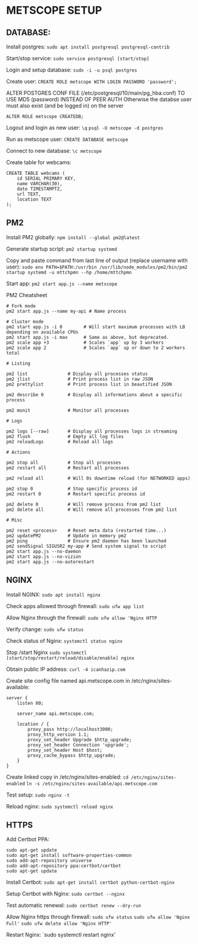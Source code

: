 # METSCOPE SETUP

## DATABASE:

Install postgres:
`sudo apt install postgresql postgresql-contrib`

Start/stop service:
`sudo service postgresql [start/stop]`

Login and setup database:
`sudo -i -u psql postgres`

Create user:
`CREATE ROLE metscope WITH LOGIN PASSWORD 'password';`

ALTER POSTGRES CONF FILE (/etc/postgresql/10/main/pg_hba.conf) TO USE MD5 (password) INSTEAD OF PEER AUTH
Otherwise the databse user must also exist (and be logged in) on the server

`ALTER ROLE metscope CREATEDB;`

Logout and login as new user:
`\q`
`psql -U metscope -d postgres`

Run as metscope user:
`CREATE DATABASE metscope`

Connect to new database:
`\c metscope`

Create table for webcams:

```
CREATE TABLE webcams (
    id SERIAL PRIMARY KEY,
    name VARCHAR(30),
    date TIMESTAMPTZ,
    url TEXT,
    location TEXT
);
```

## PM2

Install PM2 globally:
`npm install --global pm2@latest`

Generate startup script:
`pm2 startup systemd`

Copy and paste command from last line of output (replace username with user):
`sudo env PATH=$PATH:/usr/bin /usr/lib/node_modules/pm2/bin/pm2 startup systemd -u mttchpmn --hp /home/mttchpmn`

Start app:
`pm2 start app.js --name metscope`

PM2 Cheatsheet

```
# Fork mode
pm2 start app.js --name my-api # Name process

# Cluster mode
pm2 start app.js -i 0        # Will start maximum processes with LB depending on available CPUs
pm2 start app.js -i max      # Same as above, but deprecated.
pm2 scale app +3             # Scales `app` up by 3 workers
pm2 scale app 2              # Scales `app` up or down to 2 workers total

# Listing

pm2 list               # Display all processes status
pm2 jlist              # Print process list in raw JSON
pm2 prettylist         # Print process list in beautified JSON

pm2 describe 0         # Display all informations about a specific process

pm2 monit              # Monitor all processes

# Logs

pm2 logs [--raw]       # Display all processes logs in streaming
pm2 flush              # Empty all log files
pm2 reloadLogs         # Reload all logs

# Actions

pm2 stop all           # Stop all processes
pm2 restart all        # Restart all processes

pm2 reload all         # Will 0s downtime reload (for NETWORKED apps)

pm2 stop 0             # Stop specific process id
pm2 restart 0          # Restart specific process id

pm2 delete 0           # Will remove process from pm2 list
pm2 delete all         # Will remove all processes from pm2 list

# Misc

pm2 reset <process>    # Reset meta data (restarted time...)
pm2 updatePM2          # Update in memory pm2
pm2 ping               # Ensure pm2 daemon has been launched
pm2 sendSignal SIGUSR2 my-app # Send system signal to script
pm2 start app.js --no-daemon
pm2 start app.js --no-vizion
pm2 start app.js --no-autorestart
```

## NGINX

Install NGINX:
`sudo apt install nginx`

Check apps allowed through firewall:
`sudo ufw app list`

Allow Nginx through the firewall:
`sudo ufw allow 'Nginx HTTP`

Verify change:
`sudo ufw status`

Check status of Nginx:
`systemctl status nginx`

Stop /start Nginx
`sudo systemctl [start/stop/restart/reload/disable/enable] nginx`

Obtain public IP address:
`curl -4 icanhazip.com`

Create site config file named api.metscope.com in /etc/nginx/sites-available:

```
server {
    listen 80;

    server_name api.metscope.com;

    location / {
        proxy_pass http://localhost3000;
        proxy_http_version 1.1;
        proxy_set_header Upgrade $http_upgrade;
        proxy_set_header Connection 'upgrade';
        proxy_set_header Host $host;
        proxy_cache_bypass $http_upgrade;
    }
}
```

Create linked copy in /etc/nginx/sites-enabled:
`cd /etc/nginx/sites-enabled`
`ln -s /etc/nginx/sites-available/api.metscope.com`

Test setup:
`sudo nginx -t`

Reload nginx:
`sudo systemctl reload nginx`

## HTTPS

Add Certbot PPA:

```
sudo apt-get update
sudo apt-get install software-properties-common
sudo add-apt-repository universe
sudo add-apt-repository ppa:certbot/certbot
sudo apt-get update
```

Install Certbot:
`sudo apt-get install certbot python-certbot-nginx`

Setup Certbot with Nginx:
`sudo certbot --nginx`

Test automatic renewal:
`sudo certbot renew --dry-run`

Allow Nginx https through firewall:
`sudo ufw status`
`sudo ufw allow 'Nginx Full'`
`sudo ufw delete allow 'Nginx HTTP'`

Restart Nginx:
`sudo systemctl restart nginx'
